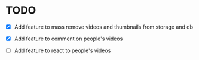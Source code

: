 # TODO

- [x] Add feature to mass remove videos and thumbnails from storage and db

- [x] Add feature to comment on people's videos

- [ ] Add feature to react to people's videos
